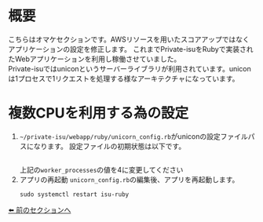 # 概要
こちらはオマケセクションです。AWSリソースを用いたスコアアップではなくアプリケーションの設定を修正します。
これまでPrivate-isuをRubyで実装されたWebアプリケーションを利用し稼働させていました。  
Private-isuではuniconというサーバーライブラリが利用されています。uniconは1プロセスで1リクエストを処理する様なアーキテクチャになっています。

# 複数CPUを利用する為の設定
1. `~/private-isu/webapp/ruby/unicorn_config.rb`がuniconの設定ファイルパスになります。
    設定ファイルの初期状態は以下です。
    ```

    ```
    上記の`worker_processes`の値を4に変更してください
2. アプリの再起動
    `unicorn_config.rb`の編集後、アプリを再起動します。
    ```
    sudo systemctl restart isu-ruby
    ```

[⬅️ 前のセクションへ](../08-multi-ec2-instances/README.md)